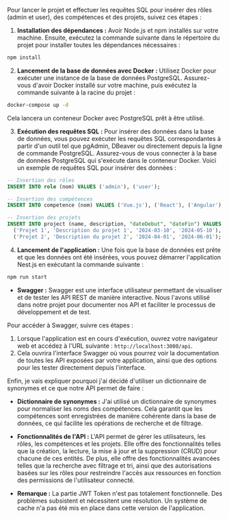 Pour lancer le projet et effectuer les requêtes SQL pour insérer des rôles (admin et user), des compétences et des projets, suivez ces étapes :

1. **Installation des dépendances :** Avoir Node.js et npm installés sur votre machine. Ensuite, exécutez la commande suivante dans le répertoire du projet pour installer toutes les dépendances nécessaires :

```bash
npm install
```

2. **Lancement de la base de données avec Docker :** Utilisez Docker pour exécuter une instance de la base de données PostgreSQL. Assurez-vous d'avoir Docker installé sur votre machine, puis exécutez la commande suivante à la racine du projet :

```bash
docker-compose up -d
```

Cela lancera un conteneur Docker avec PostgreSQL prêt à être utilisé.

3. **Exécution des requêtes SQL :** Pour insérer des données dans la base de données, vous pouvez exécuter les requêtes SQL correspondantes à partir d'un outil tel que pgAdmin, DBeaver ou directement depuis la ligne de commande PostgreSQL. Assurez-vous de vous connecter à la base de données PostgreSQL qui s'exécute dans le conteneur Docker. Voici un exemple de requêtes SQL pour insérer des données :

```sql
-- Insertion des rôles
INSERT INTO role (nom) VALUES ('admin'), ('user');

-- Insertion des compétences
INSERT INTO competence (nom) VALUES ('Vue.js'), ('React'), ('Angular');

-- Insertion des projets
INSERT INTO project (name, description, "dateDebut", "dateFin") VALUES
  ('Projet 1', 'Description du projet 1', '2024-03-10', '2024-05-10'),
  ('Projet 2', 'Description du projet 2', '2024-04-01', '2024-06-01');
```

4. **Lancement de l'application :** Une fois que la base de données est prête et que les données ont été insérées, vous pouvez démarrer l'application Nest.js en exécutant la commande suivante :

```bash
npm run start
```

- **Swagger :** Swagger est une interface utilisateur permettant de visualiser et de tester les API REST de manière interactive. Nous l'avons utilisé dans notre projet pour documenter nos API et faciliter le processus de développement et de test.

Pour accéder à Swagger, suivre ces étapes :

1. Lorsque l'application est en cours d'exécution, ouvrez votre navigateur web et accédez à l'URL suivante : `http://localhost:3000/api`.
2. Cela ouvrira l'interface Swagger où vous pourrez voir la documentation de toutes les API exposées par votre application, ainsi que des options pour les tester directement depuis l'interface.

Enfin, je vais expliquer pourquoi j'ai décidé d'utiliser un dictionnaire de synonymes et ce que notre API permet de faire :

- **Dictionnaire de synonymes :** J'ai utilisé un dictionnaire de synonymes pour normaliser les noms des compétences. Cela garantit que les compétences sont enregistrées de manière cohérente dans la base de données, ce qui facilite les opérations de recherche et de filtrage.
  
- **Fonctionnalités de l'API :** L'API permet de gérer les utilisateurs, les rôles, les compétences et les projets. Elle offre des fonctionnalités telles que la création, la lecture, la mise à jour et la suppression (CRUD) pour chacune de ces entités. De plus, elle offre des fonctionnalités avancées telles que la recherche avec filtrage et tri, ainsi que des autorisations basées sur les rôles pour restreindre l'accès aux ressources en fonction des permissions de l'utilisateur connecté.


- **Remarque :** 
La partie JWT Token n'est pas totalement fonctionnelle. Des problèmes subsistent et nécessitent une résolution.
Un système de cache n'a pas été mis en place dans cette version de l'application.